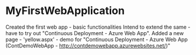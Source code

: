 # MyFirstWebApplication
Created the first web app - basic functionalities Intend to extend the same - have to try out "Continuous Deployment - Azure Web App".
Added a new page - 'yellow.aspx' - demo for "Continuous Deployment - Azure Web App (ContDemoWebApp - http://contdemowebapp.azurewebsites.net/)"
